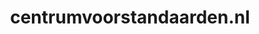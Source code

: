 ---
layout: post
title:  "centrumvoorstandaarden.nl"
internal_url:  "/dutchgov/centrumvoorstandaarden.nl.html"
categories: dutchgov
---